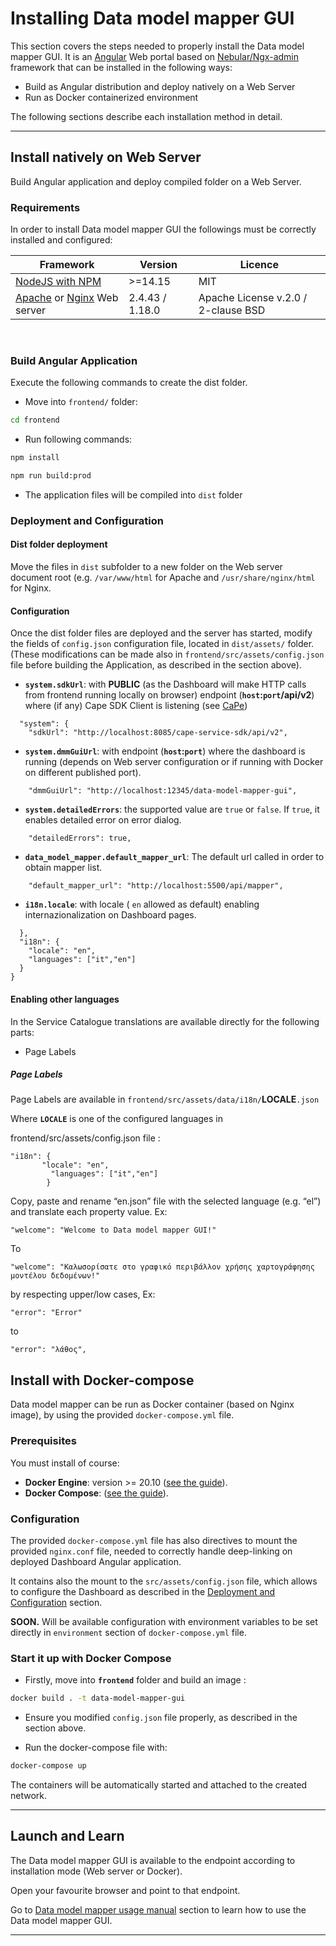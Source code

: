 # Installing Data model mapper GUI 


This section covers the steps needed to properly install the Data model mapper GUI. 
It is an [Angular](https://angular.io/) Web portal based on [Nebular/Ngx-admin](https://github.com/akveo/nebular) framework that can be installed in the following ways:

-   Build as Angular distribution and deploy natively on a Web Server
-   Run as Docker containerized environment


The following sections describe each installation method in detail.

---
## Install natively on Web Server

Build Angular application and deploy compiled folder on a Web Server.

### Requirements

In order to install Data model mapper GUI the followings must be correctly installed and
configured:

| Framework                                                                                                      | Version                | Licence                                 |
| -------------------------------------------------------------------------------------------------------------- | ---------------------- |---------------------------------------- |
| [NodeJS with NPM](https://nodejs.org/en/)                                                                      | >=14.15                | MIT                                     |
| [Apache](https://httpd.apache.org) or [Nginx](https://nginx.org/en) Web server                                 | 2.4.43 / 1.18.0        | Apache License v.2.0 /  2-clause BSD    |

&nbsp;
### Build Angular Application

Execute the following commands to create the dist folder.

-  Move into `frontend/` folder:

```bash
cd frontend
```

- Run following commands:

```bash
npm install
```

```bash
npm run build:prod
```

- The application files will be compiled into `dist` folder



### Deployment and Configuration

#### Dist folder deployment

Move the files in `dist` subfolder to a new folder on the Web server document root (e.g. `/var/www/html` for Apache and `/usr/share/nginx/html` for Nginx.

#### Configuration

Once the dist folder files are deployed and the server has started, modify the
fields of `config.json` configuration file, located in `dist/assets/` folder.
(These modifications can be made also in `frontend/src/assets/config.json` file before building the Application, as described in the section above).

- **`system.sdkUrl`**: with **PUBLIC** (as the Dashboard will make HTTP calls from frontend running locally on browser) endpoint (**`host`:`port`/api/v2**) where (if any) Cape SDK Client is listening (see [CaPe](https://github.com/OPSILab/Cape))

```  
  "system": {
    "sdkUrl": "http://localhost:8085/cape-service-sdk/api/v2",
``` 

- **`system.dmmGuiUrl`**: with endpoint (**`host`:`port`**) where the dashboard is running (depends on Web server configuration or if running with Docker on different published port).

```   
    "dmmGuiUrl": "http://localhost:12345/data-model-mapper-gui",
```   

- **`system.detailedErrors`**: the supported value are `true` or `false`. If `true`, it enables detailed error on error dialog.

```   
    "detailedErrors": true,
```  

- **`data_model_mapper.default_mapper_url`**: The default url called in order to obtain mapper list.

```   
    "default_mapper_url": "http://localhost:5500/api/mapper",
```  

- **`i18n.locale`**: with locale ( `en` allowed as default) enabling internazionalization on Dashboard pages. 

```
  },
  "i18n": {
    "locale": "en",
    "languages": ["it","en"] 
  }
}
```

#### Enabling other languages

In the Service Catalogue translations are available directly for the following parts:
- Page Labels

##### Page Labels
Page Labels are available in 
`frontend/src/assets/data/i18n/`**LOCALE**`.json`

Where **`LOCALE`** is one of the configured languages in

frontend/src/assets/config.json file :
```
"i18n": { 
       "locale": "en", 
         "languages": ["it","en"] 
        }
```

Copy, paste and rename “en.json” file with the selected language (e.g. “el”) and translate each property value. Ex:

```
"welcome": "Welcome to Data model mapper GUI!"
```
To
```
"welcome": "Καλωσορίσατε στο γραφικό περιβάλλον χρήσης χαρτογράφησης μοντέλου δεδομένων!"
```

by respecting upper/low cases, Ex:

```
"error": "Error"
```
to
```
"error": "λάθος",
```

## Install with Docker-compose

Data model mapper can be run as Docker container (based on Nginx image), by using the provided `docker-compose.yml` file.

### Prerequisites

You must install of course:

   -  **Docker Engine**: version >= 20.10 ([see the guide](https://docs.docker.com/get-docker/)).
   -  **Docker Compose**: ([see the guide](https://docs.docker.com/compose/install/#install-compose)).


### Configuration

The provided `docker-compose.yml` file has also directives to mount the provided `nginx.conf` file, needed to correctly handle deep-linking on deployed Dashboard Angular application.

It contains also the mount to the `src/assets/config.json` file, which allows to configure the Dashboard as described in the [Deployment and Configuration](#deployment-and-configuration) section.

**SOON.** Will be available configuration with environment variables to be set directly in `environment` section of `docker-compose.yml` file.

### Start it up with Docker Compose

- Firstly, move into **`frontend`** folder and build an image :

```bash
docker build . -t data-model-mapper-gui
```
  
- Ensure you modified `config.json` file properly, as described in the section above.
	
-  Run the docker-compose file with:

```bash
docker-compose up
```

The containers will be automatically started and attached to the created network.

---
## Launch and Learn

The Data model mapper GUI is available to the endpoint according to installation mode (Web server or Docker).

Open your favourite browser and point to that endpoint.

Go to [Data model mapper usage manual](../usage.md) section to learn how to use the Data model mapper GUI.

---

